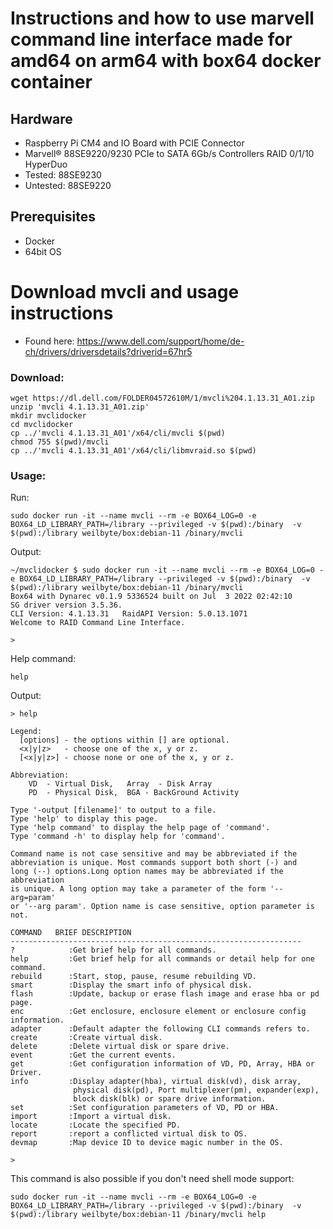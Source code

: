 # Instructions and how to use marvell command line interface made for amd64 on arm64 with box64 docker container
## Hardware
- Raspberry Pi CM4 and IO Board with PCIE Connector
- Marvell® 88SE9220/9230 PCIe to SATA 6Gb/s Controllers RAID 0/1/10 HyperDuo
- Tested: 88SE9230
- Untested: 88SE9220
## Prerequisites
- Docker
- 64bit OS
# Download mvcli and usage instructions
- Found here: https://www.dell.com/support/home/de-ch/drivers/driversdetails?driverid=67hr5
### Download:
```
wget https://dl.dell.com/FOLDER04572610M/1/mvcli%204.1.13.31_A01.zip
unzip 'mvcli 4.1.13.31_A01.zip'
mkdir mvclidocker
cd mvclidocker
cp ../'mvcli 4.1.13.31_A01'/x64/cli/mvcli $(pwd)
chmod 755 $(pwd)/mvcli
cp ../'mvcli 4.1.13.31_A01'/x64/cli/libmvraid.so $(pwd)
```
### Usage:
Run:
```
sudo docker run -it --name mvcli --rm -e BOX64_LOG=0 -e BOX64_LD_LIBRARY_PATH=/library --privileged -v $(pwd):/binary  -v $(pwd):/library weilbyte/box:debian-11 /binary/mvcli
```
Output:
```
~/mvclidocker $ sudo docker run -it --name mvcli --rm -e BOX64_LOG=0 -e BOX64_LD_LIBRARY_PATH=/library --privileged -v $(pwd):/binary  -v $(pwd):/library weilbyte/box:debian-11 /binary/mvcli
Box64 with Dynarec v0.1.9 5336524 built on Jul  3 2022 02:42:10
SG driver version 3.5.36.
CLI Version: 4.1.13.31   RaidAPI Version: 5.0.13.1071
Welcome to RAID Command Line Interface.

>
```
Help command:
```
help
```
Output:
```
> help

Legend:
  [options] - the options within [] are optional.
  <x|y|z>   - choose one of the x, y or z.
  [<x|y|z>] - choose none or one of the x, y or z.

Abbreviation:
    VD  - Virtual Disk,   Array  - Disk Array
    PD  - Physical Disk,  BGA - BackGround Activity

Type '-output [filename]' to output to a file.
Type 'help' to display this page.
Type 'help command' to display the help page of 'command'.
Type 'command -h' to display help for 'command'.

Command name is not case sensitive and may be abbreviated if the
abbreviation is unique. Most commands support both short (-) and
long (--) options.Long option names may be abbreviated if the abbreviation
is unique. A long option may take a parameter of the form '--arg=param'
or '--arg param'. Option name is case sensitive, option parameter is not.

COMMAND   BRIEF DESCRIPTION
-----------------------------------------------------------------
?            :Get brief help for all commands.
help         :Get brief help for all commands or detail help for one command.
rebuild      :Start, stop, pause, resume rebuilding VD.
smart        :Display the smart info of physical disk.
flash        :Update, backup or erase flash image and erase hba or pd page.
enc          :Get enclosure, enclosure element or enclosure config information.
adapter      :Default adapter the following CLI commands refers to.
create       :Create virtual disk.
delete       :Delete virtual disk or spare drive.
event        :Get the current events.
get          :Get configuration information of VD, PD, Array, HBA or Driver.
info         :Display adapter(hba), virtual disk(vd), disk array,
              physical disk(pd), Port multiplexer(pm), expander(exp),
              block disk(blk) or spare drive information.
set          :Set configuration parameters of VD, PD or HBA.
import       :Import a virtual disk.
locate       :Locate the specified PD.
report       :report a conflicted virtual disk to OS.
devmap       :Map device ID to device magic number in the OS.

>
```
This command is also possible if you don't need shell mode support:
```
sudo docker run -it --name mvcli --rm -e BOX64_LOG=0 -e BOX64_LD_LIBRARY_PATH=/library --privileged -v $(pwd):/binary  -v $(pwd):/library weilbyte/box:debian-11 /binary/mvcli help
```
